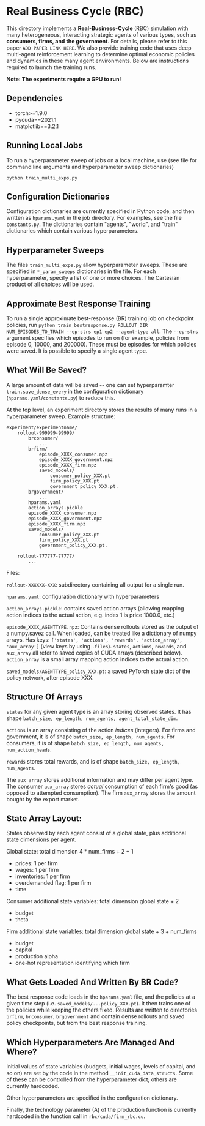# Real Business Cycle (RBC)
This directory implements a **Real-Business-Cycle** (RBC) simulation with many heterogeneous, interacting strategic agents of various types, such as **consumers, firms, and the government**. For details, please refer to this paper `ADD PAPER LINK HERE`. We also provide training code that uses deep multi-agent reinforcement learning to determine optimal economic policies and dynamics in these many agent environments. Below are instructions required to launch the training runs.

**Note: The experiments require a GPU to run!**

## Dependencies

- torch>=1.9.0
- pycuda==2021.1
- matplotlib==3.2.1

## Running Local Jobs
To run a hyperparameter sweep of jobs on a local machine, use (see file for command line arguments and hyperparameter sweep dictionaries)

```
python train_multi_exps.py
```

## Configuration Dictionaries

Configuration dictionaries are currently specified in Python code, and then written as `hparams.yaml` in the job directory. For examples, see the file `constants.py`. The dictionaries contain "agents", "world", and "train" dictionaries which contain various hyperparameters.

## Hyperparameter Sweeps

The files `train_multi_exps.py` allow hyperparameter sweeps. These are specified in `*_param_sweeps` dictionaries in the file. For each hyperparameter, specify a list of one or more choices. The Cartesian product of all choices will be used.

## Approximate Best Response Training

To run a single approximate best-response (BR) training job on checkpoint policies, run `python train_bestresponse.py ROLLOUT_DIR NUM_EPISODES_TO_TRAIN --ep-strs ep1 ep2 --agent-type all`. The `--ep-strs` argument specifies which episodes to run on (for example, policies from episode 0, 10000, and 200000). These must be episodes for which policies were saved. It is possible to specify a single agent type.


## What Will Be Saved?

A large amount of data will be saved -- one can set hyperparamter `train.save_dense_every` in the configuration dictionary (`hparams.yaml`/`constants.py`) to reduce this.

At the top level, an experiment directory stores the results of many runs in a hyperparameter sweep. Example structure:

```
experiment/experimentname/
    rollout-999999-99999/
        brconsumer/
            ...
        brfirm/
            episode_XXXX_consumer.npz
            episode_XXXX_government.npz
            episode_XXXX_firm.npz
            saved_models/
                consumer_policy_XXX.pt
                firm_policy_XXX.pt
                government_policy_XXX.pt.
        brgovernment/
            ...
        hparams.yaml
        action_arrays.pickle
        episode_XXXX_consumer.npz
        episode_XXXX_government.npz
        episode_XXXX_firm.npz
        saved_models/
            consumer_policy_XXX.pt
            firm_policy_XXX.pt
            government_policy_XXX.pt.

    rollout-777777-77777/
        ...
```

Files:

`rollout-XXXXXX-XXX`: subdirectory containing all output for a single run.

`hparams.yaml`: configuration dictionary with hyperparameters

`action_arrays.pickle`: contains saved action arrays (allowing mapping action indices to the actual action, e.g. index 1 is price 1000.0, etc.)

`episode_XXXX_AGENTTYPE.npz`: Contains dense rollouts stored as the output of a numpy.savez call. When loaded, can be treated like a dictionary of numpy arrays.  Has keys: `['states', 'actions', 'rewards', 'action_array', 'aux_array']` (view keys by using `.files`). `states`, `actions`, `rewards`, and `aux_array` all refer to saved copies of CUDA arrays (described below). `action_array` is a small array mapping action indices to the actual action.

`saved_models/AGENTTYPE_policy_XXX.pt`: a saved PyTorch state dict of the policy network, after episode XXX.

## Structure Of Arrays

`states` for any given agent type is an array storing observed states. It has shape `batch_size, ep_length, num_agents, agent_total_state_dim`.

`actions` is an array consisting of the action _indices_ (integers). For firms and government, it is of shape `batch_size, ep_length, num_agents`. For consumers, it is of shape `batch_size, ep_length, num_agents, num_action_heads`.

`rewards` stores total rewards, and is of shape `batch_size, ep_length, num_agents`.

The `aux_array` stores additional information and may differ per agent type. The consumer `aux_array` stores _actual_ consumption of each firm's good (as opposed to attempted consumption). The firm `aux_array` stores the amount bought by the export market.

## State Array Layout:

States observed by each agent consist of a global state, plus additional state dimensions per agent.

Global state: total dimension 4 * num_firms + 2 + 1
- prices: 1 per firm
- wages: 1 per firm
- inventories: 1 per firm
- overdemanded flag: 1 per firm
- time

Consumer additional state variables: total dimension global state + 2
- budget
- theta

Firm additional state variables: total dimension global state + 3 + num_firms
- budget
- capital
- production alpha
- one-hot representation identifying which firm

## What Gets Loaded And Written By BR Code?

The best response code loads in the `hparams.yaml` file, and the policies at a given time step (i.e. `saved_models/...policy_XXX.pt`). It then trains one of the policies while keeping the others fixed. Results are written to directories `brfirm`, `brconsumer`, `brgovernment` and contain dense rollouts and saved policy checkpoints, but from the best response training.

## Which Hyperparameters Are Managed And Where?

Initial values of state variables (budgets, initial wages, levels of capital, and so on) are set by the code in the method `__init_cuda_data_structs`. Some of these can be controlled from the hyperparameter dict; others are currently hardcoded.

Other hyperparameters are specified in the configuration dictionary.

Finally, the technology parameter (A) of the production function is currently hardcoded in the function call in `rbc/cuda/firm_rbc.cu`.
